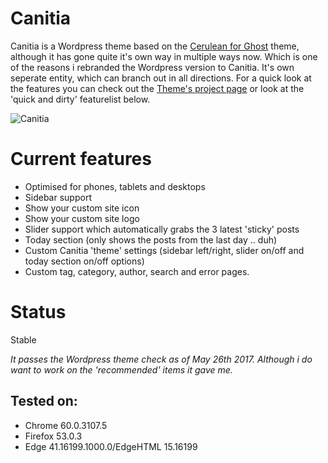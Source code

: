Canitia
==================
Canitia is a Wordpress theme based on the [Cerulean for Ghost](https://github.com/boumannm/cerulean-for-ghost) theme, although it has gone quite it's own way in multiple ways now. Which is one of the reasons i rebranded the Wordpress version to Canitia. It's own seperate entity, which can branch out in all directions. For a quick look at the features you can check out the [Theme's project page](http://michaelboumann.info/collection/#canitiawp) or look at the 'quick and dirty' featurelist below.

![Canitia](https://github.com/boumannm/canitia/blob/master/screenshot.png)

# Current features
- Optimised for phones, tablets and desktops
- Sidebar support
- Show your custom site icon
- Show your custom site logo
- Slider support which automatically grabs the 3 latest 'sticky' posts
- Today section (only shows the posts from the last day .. duh)
- Custom Canitia 'theme' settings (sidebar left/right, slider on/off and today section on/off options)
- Custom tag, category, author, search and error pages. 

# Status
Stable

*It passes the Wordpress theme check as of May 26th 2017. Although i do want to work on the 'recommended' items it gave me.*

## Tested on:
- Chrome 60.0.3107.5
- Firefox 53.0.3
- Edge 41.16199.1000.0/EdgeHTML 15.16199